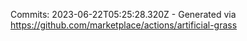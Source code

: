 Commits: 2023-06-22T05:25:28.320Z - Generated via https://github.com/marketplace/actions/artificial-grass
<br>

